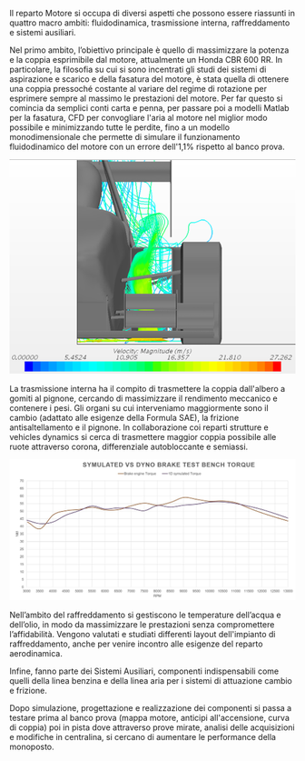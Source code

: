 Il reparto Motore si occupa di diversi aspetti che possono essere riassunti in quattro macro ambiti: fluidodinamica, trasmissione interna, raffreddamento e sistemi ausiliari. 

Nel primo ambito, l’obiettivo principale è quello di massimizzare la potenza e la coppia esprimibile dal motore, attualmente un Honda CBR 600 RR. In particolare, la filosofia su cui si sono incentrati gli studi dei sistemi di aspirazione e scarico e della fasatura del motore, è stata quella di ottenere una coppia pressoché costante al variare del regime di rotazione per esprimere sempre al massimo le prestazioni del motore. Per far questo si comincia da semplici conti carta e penna, per passare poi a modelli Matlab per la fasatura, CFD per convogliare l'aria al motore nel miglior modo possibile e minimizzando tutte le perdite, fino a un modello monodimensionale che permette di simulare il funzionamento fluidodinamico del motore con un errore dell'1,1% rispetto al banco prova.

<img src="/images/posts/2018/09/17/fluido.png" alt="Wiring" style="width: 850px;"/>

La trasmissione interna ha il compito di trasmettere la coppia dall'albero a gomiti al pignone, cercando di massimizzare il rendimento meccanico e contenere i pesi. Gli organi su cui interveniamo maggiormente sono il cambio (adattato alle esigenze della Formula SAE), la frizione antisaltellamento e il pignone. In collaborazione coi reparti strutture e vehicles dynamics si cerca di trasmettere maggior coppia possibile alle ruote attraverso corona, differenziale autobloccante e semiassi.

<img src="/images/posts/2018/09/17/tab.jpg" alt="Wiring" style="width: 850px;"/>

Nell’ambito del raffreddamento si gestiscono le temperature dell’acqua e dell’olio, in modo da massimizzare le prestazioni senza compromettere l’affidabilità. Vengono valutati e studiati differenti layout dell'impianto di raffreddamento, anche per venire incontro alle esigenze del reparto aerodinamica.

Infine, fanno parte dei Sistemi Ausiliari, componenti indispensabili come quelli della linea benzina e della linea aria per i sistemi di attuazione cambio e frizione.

Dopo simulazione, progettazione e realizzazione dei componenti si passa a testare prima al banco prova (mappa motore, anticipi all'accensione, curva di coppia) poi in pista dove attraverso prove mirate, analisi delle acquisizioni e modifiche in centralina, si cercano di aumentare le performance della monoposto.

